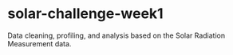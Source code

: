 # solar-challenge-week1
Data cleaning, profiling, and analysis based on the Solar Radiation Measurement data.
